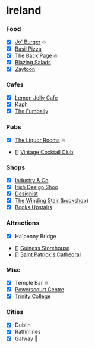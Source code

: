 Ireland
======

### Food
- [x] [Jo' Burger](http://www.joburger.ie/) 🔥
- [x] [Basil Pizza](https://www.yelp.ie/biz/basil-dublin)
- [x] [The Back Page](https://www.yelp.ie/biz/the-back-page-dublin) 🔥
- [x] [Blazing Salads](http://www.blazingsalads.com/)
- [x] [Zaytoon](http://www.zaytoon.ie/)

### Cafes
- [x] [Lemon Jelly Cafe](https://www.lemonjellycafe.ie/)
- [x] [Kaph](http://www.kaph.ie/)
- [x] [The Fumbally](http://thefumbally.ie/)

### Pubs
- [x] [The Liquor Rooms](http://theliquorrooms.com/) 🔥
- [] [Vintage Cocktail Club](http://vintagecocktailclub.com/)

### Shops
- [x] [Industry & Co](https://industryandco.com/)
- [x] [Irish Design Shop](http://irishdesignshop.com/)
- [x] [Designist](https://shop.designist.ie/)
- [x] [The Winding Stair (bookshop)](http://winding-stair.com/)
- [x] [Books Upstairs](http://www.booksirish.com/)

### Attractions
- [x] Ha'penny Bridge
- [] [Guiness Storehouse](https://www.guinness-storehouse.com/en)
- [] [Saint Patrick's Cathedral](https://www.stpatrickscathedral.ie/)

### Misc
- [x] Temple Bar :fire:
- [x] [Powerscourt Centre](http://www.powerscourtcentre.ie/)
- [x] [Trinity College](https://www.tcd.ie/)

### Cities
- [x] Dublin
- [x] Rathmines
- [x] Galway 💩
